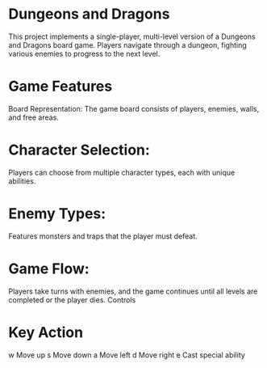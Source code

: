 # Dungeons and Dragons
This project implements a single-player, multi-level version of a Dungeons and Dragons board game. Players navigate through a dungeon, fighting various enemies to progress to the next level.

# Game Features

Board Representation: The game board consists of players, enemies, walls, and free areas.
# Character Selection:
Players can choose from multiple character types, each with unique abilities.
# Enemy Types: 
Features monsters and traps that the player must defeat.
# Game Flow: 
Players take turns with enemies, and the game continues until all levels are completed or the player dies.
Controls
# Key	Action
w	Move up
s	Move down
a	Move left
d	Move right
e	Cast special ability
